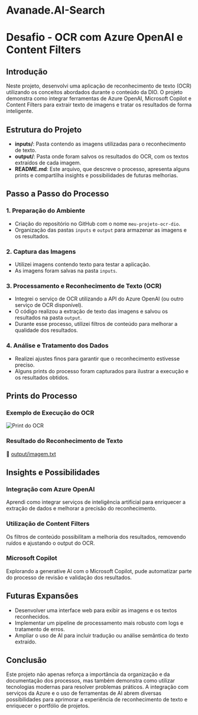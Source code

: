 # Avanade.AI-Search

# Desafio - OCR com Azure OpenAI e Content Filters

## Introdução
Neste projeto, desenvolvi uma aplicação de reconhecimento de texto (OCR) utilizando os conceitos abordados durante o conteúdo da DIO. O projeto demonstra como integrar ferramentas de Azure OpenAI, Microsoft Copilot e Content Filters para extrair texto de imagens e tratar os resultados de forma inteligente.

## Estrutura do Projeto
- **inputs/**: Pasta contendo as imagens utilizadas para o reconhecimento de texto.
- **output/**: Pasta onde foram salvos os resultados do OCR, com os textos extraídos de cada imagem.
- **README.md**: Este arquivo, que descreve o processo, apresenta alguns prints e compartilha insights e possibilidades de futuras melhorias.

## Passo a Passo do Processo

### 1. Preparação do Ambiente
- Criação do repositório no GitHub com o nome `meu-projeto-ocr-dio`.
- Organização das pastas `inputs` e `output` para armazenar as imagens e os resultados.

### 2. Captura das Imagens
- Utilizei imagens contendo texto para testar a aplicação.
- As imagens foram salvas na pasta `inputs`.

### 3. Processamento e Reconhecimento de Texto (OCR)
- Integrei o serviço de OCR utilizando a API do Azure OpenAI (ou outro serviço de OCR disponível).
- O código realizou a extração de texto das imagens e salvou os resultados na pasta `output`.
- Durante esse processo, utilizei filtros de conteúdo para melhorar a qualidade dos resultados.

### 4. Análise e Tratamento dos Dados
- Realizei ajustes finos para garantir que o reconhecimento estivesse preciso.
- Alguns prints do processo foram capturados para ilustrar a execução e os resultados obtidos.

## Prints do Processo

### Exemplo de Execução do OCR
![Print do OCR]()

### Resultado do Reconhecimento de Texto
📄 [output/imagem.txt]()

## Insights e Possibilidades

### Integração com Azure OpenAI
Aprendi como integrar serviços de inteligência artificial para enriquecer a extração de dados e melhorar a precisão do reconhecimento.

### Utilização de Content Filters
Os filtros de conteúdo possibilitam a melhoria dos resultados, removendo ruídos e ajustando o output do OCR.

### Microsoft Copilot
Explorando a generative AI com o Microsoft Copilot, pude automatizar parte do processo de revisão e validação dos resultados.

## Futuras Expansões
- Desenvolver uma interface web para exibir as imagens e os textos reconhecidos.
- Implementar um pipeline de processamento mais robusto com logs e tratamento de erros.
- Ampliar o uso de AI para incluir tradução ou análise semântica do texto extraído.

## Conclusão
Este projeto não apenas reforça a importância da organização e da documentação dos processos, mas também demonstra como utilizar tecnologias modernas para resolver problemas práticos. A integração com serviços da Azure e o uso de ferramentas de AI abrem diversas possibilidades para aprimorar a experiência de reconhecimento de texto e enriquecer o portfólio de projetos.
